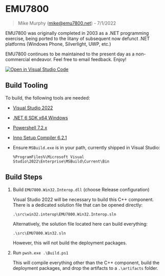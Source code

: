 # EMU7800
> Mike Murphy (mike@emu7800.net) - 7/1/2022

EMU7800 was originally completed in 2003 as a .NET programming exercise,
being ported to the litany of subsequent now defunct .NET platforms (Windows Phone, Silverlight, UWP, etc.)

EMU7800 continues to be maintained to the present day as a non-commercial endeavor.
Feel free to email feedback.
Enjoy!

[![Open in Visual Studio Code](https://open.vscode.dev/badges/open-in-vscode.svg)](https://open.vscode.dev/emu7800/emu7800.github.io)

## Build Tooling

To build, the following tools are needed:

- [Visual Studio 2022](https://visualstudio.microsoft.com/vs/community/)

- [.NET 6 SDK x64 Windows](https://dotnet.microsoft.com/download)

- [Powershell 7.2.x](https://docs.microsoft.com/en-us/powershell/scripting/install/installing-powershell-on-windows?view=powershell-7.2#msi)

- [Inno Setup Compiler 6.2.1](https://www.innosetup.com/)

- Ensure `MSBuild.exe` is in your path, currently shipped in Visual Studio:

  ``%ProgramFiles%\Microsoft Visual Studio\2022\Enterprise\MSBuild\Current\Bin``

## Build Steps

1. Build ``EMU7800.Win32.Interop.dll`` (choose Release configuration)

    Visual Studio 2022 will be necessary to build this C++ component. There is a dedicated solution file that can be opened directly:

    `.\src\win32.interop\EMU7800.Win32.Interop.sln`
    
    Alternatively, the solution file located here can build everything:

    `.\src\EMU7800.Win32.sln`

    However, this will not build the deployment packages.

2. Run ``pwsh.exe .\Build.ps1``

    This will compile everything other than the C++ component, build the deployment packages, and drop the artifacts to a `.\artifacts` folder.
